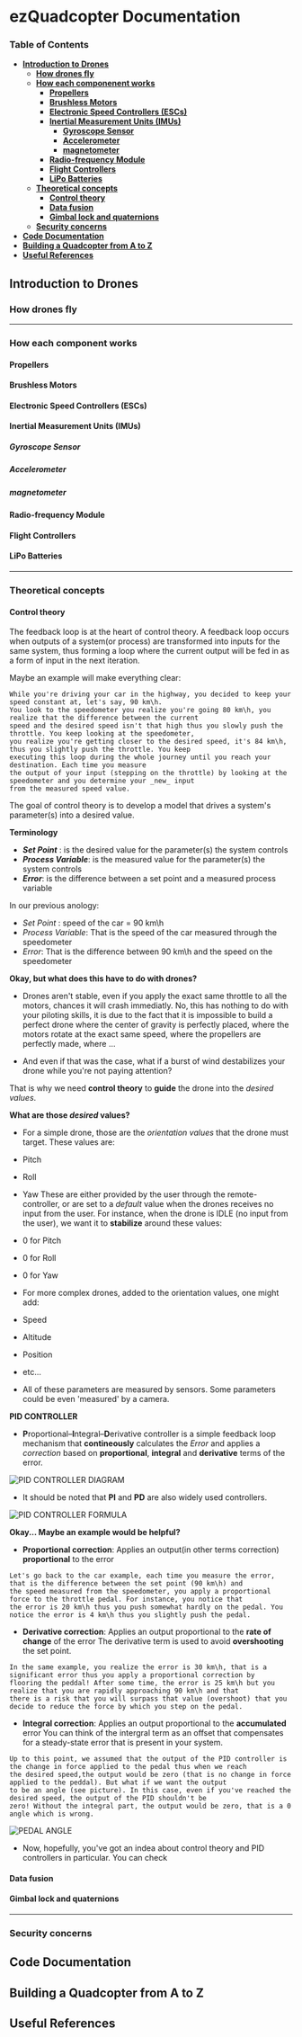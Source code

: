 # ezQuadcopter Documentation

### Table of Contents
 - [__Introduction to Drones__](#introduction-to-drones)
 	- [__How drones fly__](#how-drones-fly)
 	- [__How each componenent works__](#how-each-component-works)
		- [__Propellers__](#propellers)
		- [__Brushless Motors__](#brushless-motors)
		- [__Electronic Speed Controllers (ESCs)__](#electronic-speed-controllers-(escs))
		- [__Inertial Measurement Units (IMUs)__](#inertial-measurement-unit-(imus))
			- [__Gyroscope Sensor__](#gyroscope-sensor)
			- [__Accelerometer__](#accelerometer)
			- [__magnetometer__](#magnetometer)
		- [__Radio-frequency Module__](#radio-frequency-module)
		- [__Flight Controllers__](#flight-controllers)
		- [__LiPo Batteries__](#lipo-batteries)
 	- [__Theoretical concepts__](#theoretical-concepts)
  		- [__Control theory__](#control-theory)
  		- [__Data fusion__](#data-fusion)
  		- [__Gimbal lock and quaternions__](#gimbal-lock-and-quaternions)
 	- [__Security concerns__](#security-concerns)
 - __[Code Documentation](#code-documentation)__
 - __[Building a Quadcopter from A to Z](#building-a-quadcopter-from-a-to-z)__
 - __[Useful References](#useful-references)__



## Introduction to Drones

### How drones fly
___
### How each component works
#### Propellers
#### Brushless Motors
#### Electronic Speed Controllers (ESCs)
#### Inertial Measurement Units (IMUs)  
  ##### Gyroscope Sensor
  ##### Accelerometer
  ##### magnetometer
  #### Radio-frequency Module
#### Flight Controllers
#### LiPo Batteries
___
### Theoretical concepts
  #### Control theory
The feedback loop is at the heart of control theory. A feedback loop occurs when outputs of a system(or process)
are transformed into inputs for the same system, thus forming a loop where the current output will be fed in as
a form of input in the next iteration.
		
Maybe an example will make everything clear:

```
While you're driving your car in the highway, you decided to keep your speed constant at, let's say, 90 km\h.
You look to the speedometer you realize you're going 80 km\h, you realize that the difference between the current
speed and the desired speed isn't that high thus you slowly push the throttle. You keep looking at the speedometer,
you realize you're getting closer to the desired speed, it's 84 km\h, thus you slightly push the throttle. You keep
executing this loop during the whole journey until you reach your destination. Each time you measure
the output of your input (stepping on the throttle) by looking at the speedometer and you determine your _new_ input
from the measured speed value.
```

The goal of control theory is to develop a model that drives a system's parameter(s) into a desired value.

__Terminology__
		
- _**Set Point**_ : is the desired value for the parameter(s) the system controls
- _**Process Variable**_: is the measured value for the parameter(s) the system controls
- _**Error**_: is the difference between a set point and a measured process variable
			
In our previous anology:
- _Set Point_ : speed of the car = 90 km\h
- _Process Variable_: That is the speed of the car measured through the speedometer
- _Error_: That is the difference between 90 km\h and the speed on the speedometer

__Okay, but what does this have to do with drones?__
- Drones aren't stable, even if you apply the exact same throttle to all the motors, chances it will crash immediatly.
No, this has nothing to do with your piloting skills, it is due to the fact that it is impossible to build a perfect drone
where the center of gravity is perfectly placed, where the motors rotate at the exact same speed, where the propellers are
perfectly made, where ...

- And even if that was the case, what if a burst of wind destabilizes your drone while you're not paying attention?

That is why we need __control theory__ to __guide__ the drone into the _desired values_.

__What are those _desired_ values?__
- For a simple drone, those are the _orientation values_ that the drone must target.
These values are:
 - Pitch
 - Roll
 - Yaw
These are either provided by the user through the remote-controller, or are set to a _default_
value when the drones receives no input from the user.
For instance, when the drone is IDLE (no input from the user), we want it to **stabilize** around these values:
 - 0 for Pitch
 - 0 for Roll
 - 0 for Yaw

- For more complex drones, added to the orientation values, one might add:
 - Speed
 - Altitude
 - Position
 - etc...

- All of these parameters are measured by sensors. Some parameters could be even 'measured' by a camera.

__PID CONTROLLER__
- **P**roportional–**I**ntegral–**D**erivative controller is a simple feedback loop mechanism that **contineously**
calculates the *Error* and applies a *correction* based on **proportional**, **integral** and **derivative** terms
of the error.

![PID CONTROLLER DIAGRAM][pid_controller]

- It should be noted that **PI** and **PD** are also widely used controllers.

![PID CONTROLLER FORMULA][pid_controller_formula]

__Okay... Maybe an example would be helpful?__
- __Proportional correction__: Applies an output(in other terms correction) **proportional** to the error

```
Let's go back to the car example, each time you measure the error, that is the difference between the set point (90 km\h) and 
the speed measured from the speedometer, you apply a proportional force to the throttle pedal. For instance, you notice that 
the error is 20 km\h thus you push somewhat hardly on the pedal. You notice the error is 4 km\h thus you slightly push the pedal.
```

- __Derivative correction__: Applies an output proportional to the **rate of change** of the error
The derivative term is used to avoid **overshooting** the set point.
```
In the same example, you realize the error is 30 km\h, that is a significant error thus you apply a proportional correction by
flooring the peddal! After some time, the error is 25 km\h but you realize that you are rapidly approaching 90 km\h and that
there is a risk that you will surpass that value (overshoot) that you decide to reduce the force by which you step on the pedal.
```

- __Integral correction__: Applies an output proportional to the **accumulated** error
You can think of the intergral term as an offset that compensates for a steady-state error that is present in your system.

```
Up to this point, we assumed that the output of the PID controller is the change in force applied to the pedal thus when we reach
the desired speed,the output would be zero (that is no change in force applied to the peddal). But what if we want the output
to be an angle (see picture). In this case, even if you've reached the desired speed, the output of the PID shouldn't be
zero! Without the integral part, the output would be zero, that is a 0 angle which is wrong.
```
![PEDAL ANGLE][pedal_angle]
- Now, hopefully, you've got an indea about control theory and PID controllers in particular.
You can check

#### Data fusion
#### Gimbal lock and quaternions

___
### Security concerns

## Code Documentation
## Building a Quadcopter from A to Z
## Useful References


[pid_controller]: https://github.com/walcht/ezQuadcopter/blob/walcht-documentation/docs/images/pid_controller.png
[pid_controller_formula]: https://github.com/walcht/ezQuadcopter/blob/walcht-documentation/docs/images/pid_controller_formula.png
[pedal_angle]: https://github.com/walcht/ezQuadcopter/blob/walcht-documentation/docs/images/pedal_angle.png
